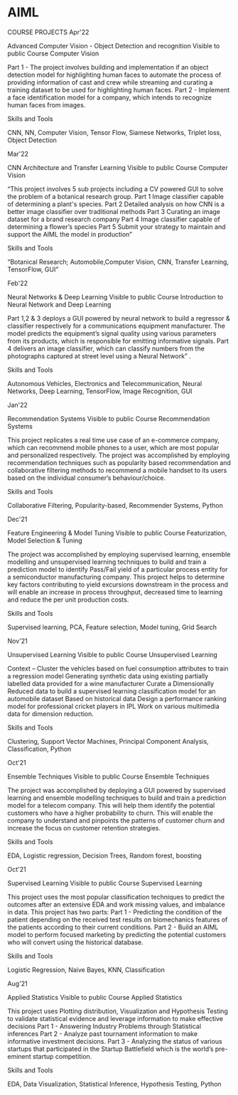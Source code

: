 # AIML
COURSE PROJECTS
Apr'22

Advanced Computer Vision - Object Detection and recognition
Visible to public
Course Computer Vision

Part 1 - The project involves building and implementation if an object detection model for highlighting human faces to automate the process of providing information of cast and crew while streaming and curating a training dataset to be used for highlighting human faces. Part 2 - Implement a face identification model for a company, which intends to recognize human faces from images.

Skills and Tools

CNN, NN, Computer Vision, Tensor Flow, Siamese Networks, Triplet loss, Object Detection

Mar'22

CNN Architecture and Transfer Learning
Visible to public
Course Computer Vision

“This project involves 5 sub projects including a CV powered GUI to solve the problem of a botanical research group. Part 1 Image classifier capable of determining a plant's species. Part 2 Detailed analysis on how CNN is a better image classifier over traditional methods Part 3 Curating an image dataset for a brand research company Part 4 Image classifier capable of determining a flower’s species Part 5 Submit your strategy to maintain and support the AIML the model in production”

Skills and Tools

“Botanical Research; Automobile,Computer Vision, CNN, Transfer Learning, TensorFlow, GUI”

Feb'22

Neural Networks & Deep Learning
Visible to public
Course Introduction to Neural Network and Deep Learning

Part 1,2 & 3 deploys a GUI powered by neural network to build a regressor & classifier respectively for a communications equipment manufacturer. The model predicts the equipment’s signal quality using various parameters from its products, which is responsible for emitting informative signals. Part 4 delivers an image classifier, which can classify numbers from the photographs captured at street level using a Neural Network” .

Skills and Tools

Autonomous Vehicles, Electronics and Telecommunication, Neural Networks, Deep Learning, TensorFlow, Image Recognition, GUI

Jan'22

Recommendation Systems
Visible to public
Course Recommendation Systems

This project replicates a real time use case of an e-commerce company, which can recommend mobile phones to a user, which are most popular and personalized respectively. The project was accomplished by employing recommendation techniques such as popularity based recommendation and collaborative filtering methods to recommend a mobile handset to its users based on the individual consumer’s behaviour/choice.

Skills and Tools

Collaborative Filtering, Popularity-based, Recommender Systems, Python

Dec'21

Feature Engineering & Model Tuning
Visible to public
Course Featurization, Model Selection & Tuning

The project was accomplished by employing supervised learning, ensemble modelling and unsupervised learning techniques to build and train a prediction model to identify Pass/Fail yield of a particular process entity for a semiconductor manufacturing company. This project helps to determine key factors contributing to yield excursions downstream in the process and will enable an increase in process throughput, decreased time to learning and reduce the per unit production costs.

Skills and Tools

Supervised learning, PCA, Feature selection, Model tuning, Grid Search

Nov'21

Unsupervised Learning
Visible to public
Course Unsupervised Learning

Context – Cluster the vehicles based on fuel consumption attributes to train a regression model Generating synthetic data using existing partially labelled data provided for a wine manufacturer Curate a Dimensionally Reduced data to build a supervised learning classification model for an automobile dataset Based on historical data Design a performance ranking model for professional cricket players in IPL Work on various multimedia data for dimension reduction.

Skills and Tools

Clustering, Support Vector Machines, Principal Component Analysis, Classification, Python

Oct'21

Ensemble Techniques
Visible to public
Course Ensemble Techniques

The project was accomplished by deploying a GUI powered by supervised learning and ensemble modelling techniques to build and train a prediction model for a telecom company. This will help them identify the potential customers who have a higher probability to churn. This will enable the company to understand and pinpoints the patterns of customer churn and increase the focus on customer retention strategies.

Skills and Tools

EDA, Logistic regression, Decision Trees, Random forest, boosting

Oct'21

Supervised Learning
Visible to public
Course Supervised Learning

This project uses the most popular classification techniques to predict the outcomes after an extensive EDA and work missing values, and imbalance in data. This project has two parts: Part 1 - Predicting the condition of the patient depending on the received test results on biomechanics features of the patients according to their current conditions. Part 2 - Build an AIML model to perform focused marketing by predicting the potential customers who will convert using the historical database.

Skills and Tools

Logistic Regression, Naive Bayes, KNN, Classification

Aug'21

Applied Statistics
Visible to public
Course Applied Statistics

This project uses Plotting distribution, Visualization and Hypothesis Testing to validate statistical evidence and leverage information to make effective decisions Part 1 - Answering Industry Problems through Statistical inferences Part 2 - Analyze past tournament information to make informative investment decisions. Part 3 - Analyzing the status of various startups that participated in the Startup Battlefield which is the world’s pre-eminent startup competition.

Skills and Tools

EDA, Data Visualization, Statistical Inference, Hypothesis Testing, Python
